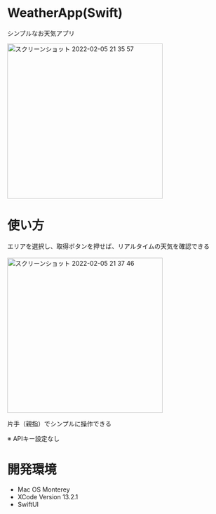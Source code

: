 # WeatherApp(Swift)
シンプルなお天気アプリ<br>

<img width="354" alt="スクリーンショット 2022-02-05 21 35 57" src="https://user-images.githubusercontent.com/91657176/152642414-b8903261-33e7-4583-b982-03b9381de141.png">

# 使い方
エリアを選択し、取得ボタンを押せば、リアルタイムの天気を確認できる<br><br>
<img width="354" alt="スクリーンショット 2022-02-05 21 37 46" src="https://user-images.githubusercontent.com/91657176/152642478-301de93d-ea06-442d-b68f-c7c4fe999d66.png">

片手（親指）でシンプルに操作できる

※ APIキー設定なし

# 開発環境
- Mac OS Monterey
- XCode Version 13.2.1
- SwiftUI
